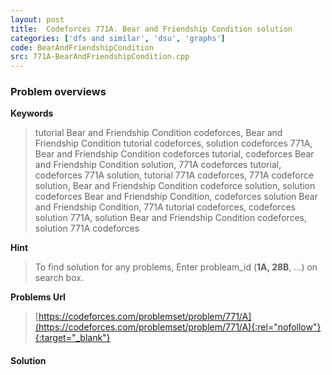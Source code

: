 ```yaml
---
layout: post
title:  Codeforces 771A. Bear and Friendship Condition solution
categories: ['dfs and similar', 'dsu', 'graphs']
code: BearAndFriendshipCondition
src: 771A-BearAndFriendshipCondition.cpp
---
```

### **Problem overviews**

**Keywords**
> tutorial Bear and Friendship Condition codeforces, Bear and Friendship Condition tutorial codeforces, solution codeforces 771A, Bear and Friendship Condition codeforces tutorial, codeforces Bear and Friendship Condition solution, 771A codeforces tutorial, codeforces 771A solution, tutorial 771A codeforces, 771A codeforce solution, Bear and Friendship Condition codeforce solution, solution codeforces Bear and Friendship Condition, codeforces solution Bear and Friendship Condition, 771A tutorial codeforces, codeforces solution 771A, solution Bear and Friendship Condition codeforces, solution 771A codeforces

**Hint**
> To find solution for any problems, Enter probleam_id (**1A, 28B**, ...) on search box. 

**Problems Url**
> [https://codeforces.com/problemset/problem/771/A](https://codeforces.com/problemset/problem/771/A){:rel="nofollow"}{:target="_blank"}

#### **Solution**



